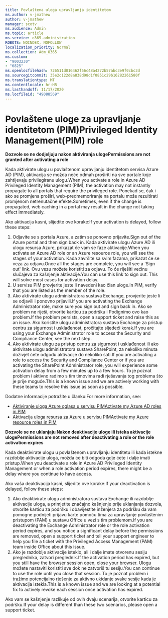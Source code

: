 ```yaml
---
title: Povlaštena uloga upravljanja identitetom
ms.author: v-jmathew
author: v-jmathew
manager: scotv
ms.audience: Admin
ms.topic: article
ms.service: o365-administration
ROBOTS: NOINDEX, NOFOLLOW
localization_priority: Normal
ms.collection: Adm_O365
ms.custom:
- "9003230"
- "6825"
ms.openlocfilehash: 726511d016462f56c48a4272b57abc3e9f0cbc3d
ms.sourcegitcommit: 35e2c122d8a838d98d1f0851c29b16282261580f
ms.translationtype: MT
ms.contentlocale: hr-HR
ms.lasthandoff: 11/17/2020
ms.locfileid: "49088569"
---
```

# <a name="privileged-identity-managementpim-role"></a><span data-ttu-id="0c492-102">Povlaštene uloge za upravljanje identitetom (PIM)</span><span class="sxs-lookup"><span data-stu-id="0c492-102">Privileged Identity Management(PIM) role</span></span>

<span data-ttu-id="0c492-103">**Dozvole se ne dodjeljuju nakon aktiviranja uloge**</span><span class="sxs-lookup"><span data-stu-id="0c492-103">**Permissions are not granted after activating a role**</span></span>

<span data-ttu-id="0c492-104">Kada aktivirate ulogu u povlaštenom upravljanju identitetom servisa Azure AD (PIM), aktivacija se možda neće odmah proširiti na sve portale koje zahtijevaju privilegiranu ulogu.</span><span class="sxs-lookup"><span data-stu-id="0c492-104">When you activate a role in Azure AD Privileged Identity Management (PIM), the activation may not instantly propagate to all portals that require the privileged role.</span></span> <span data-ttu-id="0c492-105">Ponekad se, čak i ako se promjena proširi, web-predmemoriranje na portalu može rezultirati promjenom netrenutačne efekte.</span><span class="sxs-lookup"><span data-stu-id="0c492-105">Sometimes, even if the change is propagated, web caching in a portal may result in the change not taking effect immediately.</span></span>

<span data-ttu-id="0c492-106">Ako aktivacija kasni, slijedite ove korake:</span><span class="sxs-lookup"><span data-stu-id="0c492-106">If your activation is delayed, follow these steps:</span></span>

1. <span data-ttu-id="0c492-107">Odjavite se s portala Azure, a zatim se ponovno prijavite.</span><span class="sxs-lookup"><span data-stu-id="0c492-107">Sign out of the Azure portal and then sign back in.</span></span> <span data-ttu-id="0c492-108">Kada aktivirate ulogu Azure AD ili ulogu resursa Azure, prikazat će vam se faze aktivacije.</span><span class="sxs-lookup"><span data-stu-id="0c492-108">When you activate an Azure AD role or an Azure resource role, you will see the stages of your activation.</span></span> <span data-ttu-id="0c492-109">Kada završite sa svim fazama, prikazat će se veza za odjavu.</span><span class="sxs-lookup"><span data-stu-id="0c492-109">Once all the stages are complete, you will see a 'Sign out' link.</span></span> <span data-ttu-id="0c492-110">Ovu vezu možete koristiti za odjavu. To će riješiti većinu slučajeva za kašnjenje aktivacije.</span><span class="sxs-lookup"><span data-stu-id="0c492-110">You can use this link to sign out. This will solve most cases for activation delay.</span></span>
2. <span data-ttu-id="0c492-111">U servisu PIM provjerite jeste li navedeni kao član uloge.</span><span class="sxs-lookup"><span data-stu-id="0c492-111">In PIM, verify that you are listed as the member of the role.</span></span>
3. <span data-ttu-id="0c492-112">Ako aktivirate ulogu administratora sustava Exchange, provjerite jeste li se odjavili i ponovno prijavili.</span><span class="sxs-lookup"><span data-stu-id="0c492-112">If you are activating the Exchange Administrator role, make sure you sign out and sign back in.</span></span> <span data-ttu-id="0c492-113">Ako se problem ne riješi, otvorite karticu za podršku i Podignimo ovo kao problem.</span><span class="sxs-lookup"><span data-stu-id="0c492-113">If the problem persists, open a support ticket and raise this as an issue.</span></span> <span data-ttu-id="0c492-114">Ako koristite ulogu administratora sustava Exchange za pristup centru za sigurnost i usklađenost, pročitajte sljedeći korak.</span><span class="sxs-lookup"><span data-stu-id="0c492-114">If you are using your Exchange Administrator role to access the Security and Compliance Center, see the next step.</span></span>
4. <span data-ttu-id="0c492-115">Ako aktivirate ulogu za pristup centru za sigurnost i usklađenost ili ako aktivirate ulogu administratora sustava SharePoint, za nekoliko minuta doživjet ćete odgodu aktivacije do nekoliko sati.</span><span class="sxs-lookup"><span data-stu-id="0c492-115">If you are activating a role to access the Security and Compliance Center or if you are activating the SharePoint Administrator role, you will experience some activation delay from a few minutes up to a few hours.</span></span> <span data-ttu-id="0c492-116">To je poznat problem i aktivno radimo s tim timovima radi rješavanja tog problema što je prije moguće.</span><span class="sxs-lookup"><span data-stu-id="0c492-116">This is a known issue and we are actively working with these teams to resolve this issue as soon as possible.</span></span>

<span data-ttu-id="0c492-117">Dodatne informacije potražite u članku:</span><span class="sxs-lookup"><span data-stu-id="0c492-117">For more information, see:</span></span>

- [<span data-ttu-id="0c492-118">Aktiviranje uloga Azure oglasa u servisu PIM</span><span class="sxs-lookup"><span data-stu-id="0c492-118">Activate my Azure AD roles in PIM</span></span>](https://docs.microsoft.com/azure/active-directory/privileged-identity-management/pim-how-to-activate-role?WT.mc_id=Portal-Microsoft_Azure_Support "https://docs.microsoft.com/azure/active-directory/privileged-identity-management/pim-how-to-activate-role?wt.mc_id=portal-microsoft_azure_support")
- [<span data-ttu-id="0c492-119">Aktivacija uloga resursa za Azure u servisu PIM</span><span class="sxs-lookup"><span data-stu-id="0c492-119">Activate my Azure resource roles in PIM</span></span>](https://docs.microsoft.com/azure/active-directory/privileged-identity-management/pim-resource-roles-activate-your-roles?WT.mc_id=Portal-Microsoft_Azure_Support "https://docs.microsoft.com/azure/active-directory/privileged-identity-management/pim-resource-roles-activate-your-roles?wt.mc_id=portal-microsoft_azure_support")

<span data-ttu-id="0c492-120">**Dozvole se ne uklanjaju Nakon deaktivacije uloge ili isteka aktivacije uloge**</span><span class="sxs-lookup"><span data-stu-id="0c492-120">**Permissions are not removed after deactivating a role or the role activation expires**</span></span>

<span data-ttu-id="0c492-121">Kada deaktivirate ulogu u povlaštenom upravljanju identitetu ili kada istekne razdoblje aktivacije uloga, možda će biti odgoda gdje ćete i dalje imati pristup.</span><span class="sxs-lookup"><span data-stu-id="0c492-121">When you deactivate a role in Azure AD Privileged Identity Management or when a role activation period expires, there might be a delay where you continue to have access.</span></span>

<span data-ttu-id="0c492-122">Ako vaša deaktivacija kasni, slijedite ove korake:</span><span class="sxs-lookup"><span data-stu-id="0c492-122">If your deactivation is delayed, follow these steps:</span></span>

1. <span data-ttu-id="0c492-123">Ako deaktivirate ulogu administratora sustava Exchange ili razdoblje aktivacije uloga, a primjetite značajno kašnjenje prije uklanjanja dozvola, otvorite karticu za podršku i obavijestite inženjera za podršku da vam pomogne podnijeti prijavu karte pomoću tima za upravljanje povlaštenim pristupom (PAM) u sustavu Office u vezi s tim problemom.</span><span class="sxs-lookup"><span data-stu-id="0c492-123">If you are deactivating the Exchange Administrator role or the role activation period expires, and you notice a significant delay before the permissions are removed, open a support ticket and tell your support engineer to help you file a ticket with the Privileged Access Management (PAM) team inside Office about this issue.</span></span>
2. <span data-ttu-id="0c492-124">Ako je razdoblje aktivacije isteklo, ali i dalje imate otvorenu sesiju preglednika, zatvori preglednik.</span><span class="sxs-lookup"><span data-stu-id="0c492-124">If the activation period has expired, but you still have the browser session open, close your browser.</span></span> <span data-ttu-id="0c492-125">Ulogu možete nastaviti koristiti sve dok ne zatvoriš tu sesiju.</span><span class="sxs-lookup"><span data-stu-id="0c492-125">You can continue to use the role until you close that session.</span></span> <span data-ttu-id="0c492-126">To je poznat problem i tražimo potencijalno rješenje za aktivno ukidanje svake sesije kada je aktivacija istekla.</span><span class="sxs-lookup"><span data-stu-id="0c492-126">This is a known issue and we are looking at a potential fix to actively revoke each session once activation has expired.</span></span>

<span data-ttu-id="0c492-127">Ako vam se kašnjenje razlikuje od ovih dvaju scenarija, otvorite karticu za podršku.</span><span class="sxs-lookup"><span data-stu-id="0c492-127">If your delay is different than these two scenarios, please open a support ticket.</span></span>
